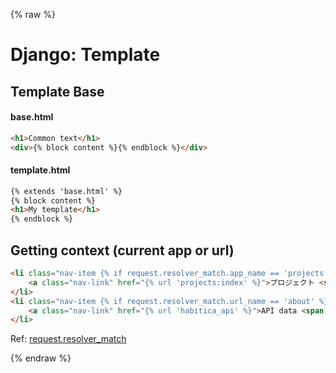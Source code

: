 {% raw %}

# Django: Template

## Template Base

#### base.html
```html
<h1>Common text</h1>
<div>{% block content %}{% endblock %}</div>
```

#### template.html
```html
{% extends 'base.html' %}
{% block content %}
<h1>My template</h1>
{% endblock %}
```

## Getting context (current app or url)
```html
<li class="nav-item {% if request.resolver_match.app_name == 'projects' %}active{% endif %}">
    <a class="nav-link" href="{% url 'projects:index' %}">プロジェクト <span class="sr-only">(current)</span></a>
</li>
<li class="nav-item {% if request.resolver_match.url_name == 'about' %}active{% endif %}">
    <a class="nav-link" href="{% url 'habitica_api' %}">API data <span class="sr-only">(current)</span></a>
</li>
```

Ref: [request.resolver_match](https://docs.djangoproject.com/en/2.0/ref/urlresolvers/#django.urls.ResolverMatch)

{% endraw %}
